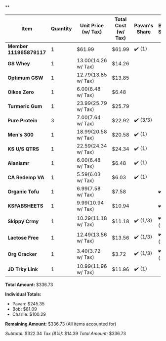 **

| Item | Quantity | Unit Price (w/ Tax) | Total Cost (w/ Tax) | Pavan's Share | Bob's Share | Charlie's Share |
| --- | --- | --- | --- | --- | --- | --- |
| **Member 111965879117** | 1 | $61.99 | $61.99 | ✔️ (1) |   |   |
| **GS Whey** | 1 | $13.00 ($14.26 w/ Tax) | $14.26 |   |   | ✔️ (1) |
| **Optimum GSW** | 1 | $12.79 ($13.85 w/ Tax) | $13.85 |   |   | ✔️ (1) |
| **Oikos Zero** | 1 | $6.00 ($6.48 w/ Tax) | $6.48 |   |   | ✔️ (1) |
| **Turmeric Gum** | 1 | $23.99 ($25.79 w/ Tax) | $25.79 |   |   | ✔️ (1) |
| **Pure Protein** | 3 | $7.00 ($7.64 w/ Tax) | $22.92 | ✔️ (3/3) |   |   |
| **Men's 300** | 1 | $18.99 ($20.58 w/ Tax) | $20.58 | ✔️ (1) |   |   |
| **KS U/S QTRS** | 1 | $22.59 ($24.34 w/ Tax) | $24.34 | ✔️ (1) |   |   |
| **Alanismr** | 1 | $6.00 ($6.48 w/ Tax) | $6.48 | ✔️ (1) |   |   |
| **CA Redemp VA** | 1 | $5.59 ($6.03 w/ Tax) | $6.03 | ✔️ (1) |   |   |
| **Organic Tofu** | 1 | $6.99 ($7.58 w/ Tax) | $7.58 |   | ✔️ (1) |   |
| **KSFABSHEETS** | 1 | $9.99 ($10.94 w/ Tax) | $10.94 |   | ✔️ (1) |   |
| **Skippy Crmy** | 1 | $10.29 ($11.18 w/ Tax) | $11.18 | ✔️ (1/3) | ✔️ (1/3) | ✔️ (1/3) |
| **Lactose Free** | 1 | $12.49 ($13.56 w/ Tax) | $13.56 | ✔️ (1/3) | ✔️ (1/3) | ✔️ (1/3) |
| **Org Cracker** | 1 | $3.40 ($3.72 w/ Tax) | $3.72 | ✔️ (1/3) | ✔️ (1/3) | ✔️ (1/3) |
| **JD Trky Link** | 1 | $10.99 ($11.96 w/ Tax) | $11.96 | ✔️ (1) |   |   |

**Total Amount:** $336.73

**Individual Totals:**
- Pavan: $245.35
- Bob: $81.09
- Charlie: $100.29

**Remaining Amount:** $336.73 (All items accounted for)

*Subtotal:* $322.34
*Tax (8%):* $14.39
*Total Amount:* $336.73